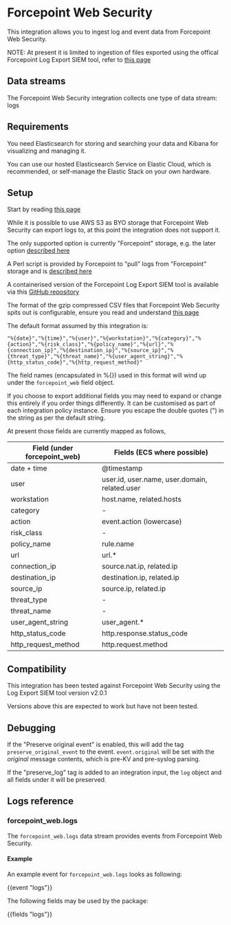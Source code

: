 # Forcepoint Web Security

This integration allows you to ingest log and event data from Forcepoint Web Security.

NOTE: At present it is limited to ingestion of files exported using the offical Forcepoint Log Export SIEM tool, refer to [this page](https://www.websense.com/content/support/library/web/hosted/admin_guide/siem_script.aspx)

## Data streams

The Forcepoint Web Security integration collects one type of data stream: logs

## Requirements

You need Elasticsearch for storing and searching your data and Kibana for visualizing and managing it.

You can use our hosted Elasticsearch Service on Elastic Cloud, which is recommended, or self-manage the Elastic Stack on your own hardware.

## Setup

Start by reading [this page](https://www.websense.com/content/support/library/web/hosted/admin_guide/siem_integration_explain.aspx)

While it is possible to use AWS S3 as BYO storage that Forcepoint Web Security can export logs to, at this point the integration does not support it.

The only supported option is currently "Forcepoint" storage, e.g. the later option [described here](https://www.websense.com/content/support/library/web/hosted/admin_guide/siem_storage.aspx)

A Perl script is provided by Forcepoint to "pull" logs from "Forcepoint" storage and is [described here](https://www.websense.com/content/support/library/web/hosted/admin_guide/siem_script.aspx)

A containerised version of the Forcepoint Log Export SIEM tool is available via this [GitHub repository](https://github.com/colin-stubbs/docker-forcepoint-log_export_siem)

The format of the gzip compressed CSV files that Forcepoint Web Security spits out is configurable, ensure you read and understand [this page](https://www.websense.com/content/support/library/web/hosted/siem_guide/siem_format.aspx)

The default format assumed by this integration is:
```
"%{date}","%{time}","%{user}","%{workstation}","%{category}","%{action}","%{risk_class}","%{policy_name}","%{url}","%{connection_ip}","%{destination_ip}","%{source_ip}","%{threat_type}","%{threat_name}","%{user_agent_string}","%{http_status_code}","%{http_request_method}"
```

The field names (encapsulated in %{}) used in this format will wind up under the `forcepoint_web` field object.

If you choose to export additional fields you may need to expand or change this entirely if you order things differently. It can be customised as part of each integration policy instance. Ensure you escape the double quotes (") in the string as per the default string.

At present those fields are currently mapped as follows,

| Field (under forcepoint_web) | Fields (ECS where possible)                   |
|------------------------------|-----------------------------------------------|
| date + time                  | @timestamp                                    |
| user                         | user.id, user.name, user.domain, related.user |
| workstation                  | host.name, related.hosts                      |
| category                     | -                                             |
| action                       | event.action (lowercase)                      |
| risk_class                   | -                                             |
| policy_name                  | rule.name                                     |
| url                          | url.*                                         |
| connection_ip                | source.nat.ip, related.ip                     |
| destination_ip               | destination.ip, related.ip                    |
| source_ip                    | source.ip, related.ip                         |
| threat_type                  | -                                             |
| threat_name                  | -                                             |
| user_agent_string            | user_agent.*                                  |
| http_status_code             | http.response.status_code                     |
| http_request_method          | http.request.method                           |

## Compatibility

This integration has been tested against Forcepoint Web Security using the Log Export SIEM tool version v2.0.1

Versions above this are expected to work but have not been tested.

## Debugging

If the "Preserve original event" is enabled, this will add the tag `preserve_original_event` to the event. `event.original` will be set with the *original* message contents, which is pre-KV and pre-syslog parsing.

If the "preserve_log" tag is added to an integration input, the `log` object and all fields under it will be preserved.

## Logs reference

### forcepoint_web.logs

The `forcepoint_web.logs` data stream provides events from Forcepoint Web Security.

#### Example

An example event for `forcepoint_web.logs` looks as following:

{{event "logs"}}

The following fields may be used by the package:

{{fields "logs"}}
